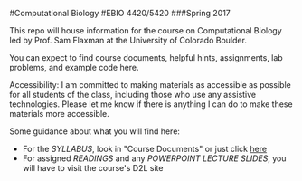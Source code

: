 #Computational Biology 
#EBIO 4420/5420
###Spring 2017

This repo will house information for the course on Computational Biology led by Prof. Sam Flaxman at the University of Colorado Boulder.

You can expect to find course documents, helpful hints, assignments, lab problems, and example code here.

Accessibility:  I am committed to making materials as accessible as possible for all students of the class, including those who use any assistive technologies.  Please let me know if there is anything I can do to make these materials more accessible.

Some guidance about what you will find here:

* For the *SYLLABUS*, look in "Course Documents" or just click [here](https://github.com/flaxmans/CompBio_on_git/blob/master/CourseDocuments/Syllabus.md)
* For assigned *READINGS* and any *POWERPOINT LECTURE SLIDES*, you will have to visit the course's D2L site

